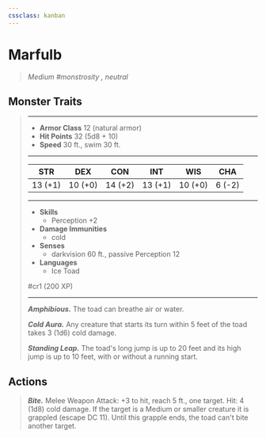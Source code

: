 ```yaml
---
cssclass: kanban
---
```


# Marfulb
>*Medium #monstrosity , neutral*
## Monster Traits
>___
>- **Armor Class** 12 (natural armor)
>- **Hit Points** 32 (5d8 + 10)
>- **Speed** 30 ft., swim 30 ft.
>___
>|STR|DEX|CON|INT|WIS|CHA|
>|:---:|:---:|:---:|:---:|:---:|:---:|
>|13 (+1)|10 (+0)|14 (+2)|13 (+1)|10 (+0)|6 (-2)|
>___
>- **Skills**
>	 - Perception +2
>- **Damage Immunities**
>	 - cold
>- **Senses**
>	 - darkvision 60 ft., passive Perception 12
>- **Languages**
>	 - Ice Toad
>
> #cr1 (200 XP)
>___
>***Amphibious.*** The toad can breathe air or water.  
>
>***Cold Aura.*** Any creature that starts its turn within 5 feet of the toad takes 3 (1d6) cold damage.  
>
>***Standing Leap.*** The toad's long jump is up to 20 feet and its high jump is up to 10 feet, with or without a running start.  
>
## Actions
>***Bite.*** Melee Weapon Attack: +3 to hit, reach 5 ft., one target. Hit: 4 (1d8) cold damage. If the target is a Medium or smaller creature it is grappled (escape DC 11). Until this grapple ends, the toad can't bite another target.